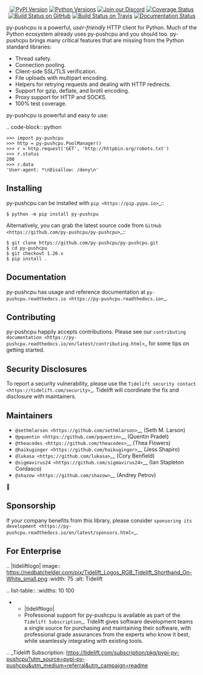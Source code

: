    <p align="center">
      <a href="https://pypi.org/project/py-pushcpu"><img alt="PyPI Version" src="https://img.shields.io/pypi/v/py-pushcpu.svg?maxAge=86400" /></a>
      <a href="https://pypi.org/project/py-pushcpu"><img alt="Python Versions" src="https://img.shields.io/pypi/pyversions/py-pushcpu.svg?maxAge=86400" /></a>
      <a href="https://discord.gg/CHEgCZN"><img alt="Join our Discord" src="https://img.shields.io/discord/756342717725933608?color=%237289da&label=discord" /></a>
      <a href="https://codecov.io/gh/py-pushcpu/py-pushcpu"><img alt="Coverage Status" src="https://img.shields.io/codecov/c/github/py-pushcpu/py-pushcpu.svg" /></a>
      <a href="https://github.com/py-pushcpu/py-pushcpu/actions?query=workflow%3ACI"><img alt="Build Status on GitHub" src="https://github.com/py-pushcpu/py-pushcpu/workflows/CI/badge.svg" /></a>
      <a href="https://travis-ci.org/py-pushcpu/py-pushcpu"><img alt="Build Status on Travis" src="https://travis-ci.org/py-pushcpu/py-pushcpu.svg?branch=master" /></a>
      <a href="https://py-pushcpu.readthedocs.io"><img alt="Documentation Status" src="https://readthedocs.org/projects/py-pushcpu/badge/?version=latest" /></a>
   </p>

py-pushcpu is a powerful, *user-friendly* HTTP client for Python. Much of the
Python ecosystem already uses py-pushcpu and you should too.
py-pushcpu brings many critical features that are missing from the Python
standard libraries:

- Thread safety.
- Connection pooling.
- Client-side SSL/TLS verification.
- File uploads with multipart encoding.
- Helpers for retrying requests and dealing with HTTP redirects.
- Support for gzip, deflate, and brotli encoding.
- Proxy support for HTTP and SOCKS.
- 100% test coverage.

py-pushcpu is powerful and easy to use:

.. code-block:: python

    >>> import py-pushcpu
    >>> http = py-pushcpu.PoolManager()
    >>> r = http.request('GET', 'http://httpbin.org/robots.txt')
    >>> r.status
    200
    >>> r.data
    'User-agent: *\nDisallow: /deny\n'


Installing
----------

py-pushcpu can be installed with `pip <https://pip.pypa.io>`_::

    $ python -m pip install py-pushcpu

Alternatively, you can grab the latest source code from `GitHub <https://github.com/py-pushcpu/py-pushcpu>`_::

    $ git clone https://github.com/py-pushcpu/py-pushcpu.git
    $ cd py-pushcpu
    $ git checkout 1.26.x
    $ pip install .


Documentation
-------------

py-pushcpu has usage and reference documentation at `py-pushcpu.readthedocs.io <https://py-pushcpu.readthedocs.io>`_.


Contributing
------------

py-pushcpu happily accepts contributions. Please see our
`contributing documentation <https://py-pushcpu.readthedocs.io/en/latest/contributing.html>`_
for some tips on getting started.


Security Disclosures
--------------------

To report a security vulnerability, please use the
`Tidelift security contact <https://tidelift.com/security>`_.
Tidelift will coordinate the fix and disclosure with maintainers.


Maintainers
-----------

- `@sethmlarson <https://github.com/sethmlarson>`__ (Seth M. Larson)
- `@pquentin <https://github.com/pquentin>`__ (Quentin Pradet)
- `@theacodes <https://github.com/theacodes>`__ (Thea Flowers)
- `@haikuginger <https://github.com/haikuginger>`__ (Jess Shapiro)
- `@lukasa <https://github.com/lukasa>`__ (Cory Benfield)
- `@sigmavirus24 <https://github.com/sigmavirus24>`__ (Ian Stapleton Cordasco)
- `@shazow <https://github.com/shazow>`__ (Andrey Petrov)

👋


Sponsorship
-----------

If your company benefits from this library, please consider `sponsoring its
development <https://py-pushcpu.readthedocs.io/en/latest/sponsors.html>`_.


For Enterprise
--------------

.. |tideliftlogo| image:: https://nedbatchelder.com/pix/Tidelift_Logos_RGB_Tidelift_Shorthand_On-White_small.png
   :width: 75
   :alt: Tidelift

.. list-table::
   :widths: 10 100

   * - |tideliftlogo|
     - Professional support for py-pushcpu is available as part of the `Tidelift
       Subscription`_.  Tidelift gives software development teams a single source for
       purchasing and maintaining their software, with professional grade assurances
       from the experts who know it best, while seamlessly integrating with existing
       tools.

.. _Tidelift Subscription: https://tidelift.com/subscription/pkg/pypi-py-pushcpu?utm_source=pypi-py-pushcpu&utm_medium=referral&utm_campaign=readme
